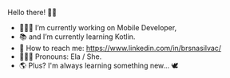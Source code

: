 Hello there! 👋🏼

- 👩🏻‍💻 I’m currently working on Mobile Developer,
- 📚 and I’m currently learning Kotlin.
- 🔗 How to reach me: https://www.linkedin.com/in/brsnasilvac/
- 👩🏻‍🦱 Pronouns: Ela / She.
- 🌎 Plus? I'm always learning something new... 🕊️

